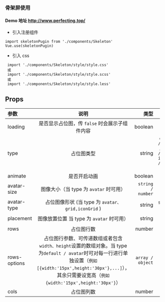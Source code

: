 ### 骨架屏使用

#### Demo 地址 http://www.perfecting.top/

- 引入注册组件

```
import skeletonPugin from './components/Skeleton'
Vue.use(skeletonPugin)
```

- 引入 css

```
 import './components/Skeleton/style/style.css'
 或
 import './components/Skeleton/style/style.scss'
 或
 import './components/Skeleton/style/style.less'
```

## Props

| 参数         |                                                                                                            说明                                                                                                            |              类型 |                            可选值                            |  默认值   |
| :----------- | :------------------------------------------------------------------------------------------------------------------------------------------------------------------------------------------------------------------------: | ----------------: | :----------------------------------------------------------: | :-------: |
| loading      |                                                                                       是否显示占位图，传 `false` 时会展示子组件内容                                                                                        |           boolean |                              --                              |  `false`  |
| type         |                                                                                                         占位图类型                                                                                                         |            string | `default / avatar / table / card / iconGrid / grid / banner` | `default` |
| animate      |                                                                                                        是否开启动画                                                                                                        |           boolean |                              --                              |  `true`   |
| avatar-size  |                                                                                           图像大小（当 type 为 `avatar` 时可用）                                                                                           | `string / number` |                              --                              |   `30`    |
| avatar-type  |                                                                                     占位图像形状 (当 type 为 `avatar、grid,iconGrid` )                                                                                     |            string |                       `square / round`                       |  `round`  |
| placement    |                                                                                         图像放置位置 当 type 为 `avatar` 时可用）                                                                                          |            string |                        `left / right`                        |  `left`   |
| rows         |                                                                                                         占位图行数                                                                                                         |            number |                              --                              |    `1`    |
| rows-options | 占位图行参数、可传递数组或者包含 `width、height`设置的数组对象。当 type 为`default / avatar`时可对每一行进行单独设置（`例如 [{width:'15px',height:'30px'},...]`），其余只需要设宽高（`例如 {width:'15px',height:'30px'}`） |  `array / object` |                              --                              |   `--`    |
| cols         |                                                                                                         占位图列数                                                                                                         |            number |                              --                              |    `4`    |
